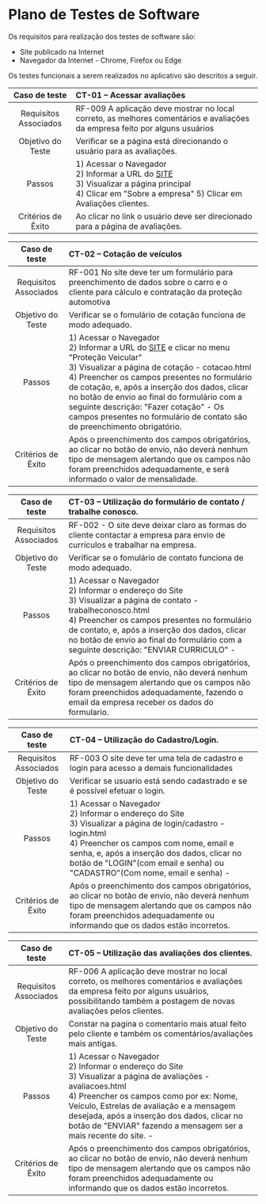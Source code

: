 # Plano de Testes de Software

Os requisitos para realização dos testes de software são:
*	Site publicado na Internet
*	Navegador da Internet - Chrome, Firefox ou Edge


Os testes funcionais a serem realizados no aplicativo são descritos a seguir.

|     Caso de teste      | CT-01 – Acessar avaliações                                                                                                                                                                                                                                                                                            |
|:----------------------:|:--------------------------------------------------------------------------------------------------------------------------------------------------------------------------------------------------------------------------------------------------------------------------------------------------------------------|
| Requisitos Associados	 | RF-009	A aplicação deve mostrar no local correto, as melhores comentários e avaliações da empresa feito por alguns usuários                                                                                                                                                        |
|   Objetivo do Teste    | 	Verificar se a página está direcionando o usuário para as avaliações.                                                                                                                                                                                                                           |
|        Passos	         | 1) Acessar o Navegador <br> 2) Informar a URL do [SITE](https://github.com/ICEI-PUC-Minas-PMV-ADS/pmv-ads-2022-1-e1-proj-web-t2-vechile-protection) <br> 3) Visualizar a página principal <br> 4) Clicar em "Sobre a empresa" 5) Clicar em Avaliações clientes.                                                                                                                                                       |
|   Critérios de Êxito   | 	Ao clicar no link o usuário deve ser direcionado para a página de avaliações. 
 
 
|     Caso de teste      | CT-02 – Cotação de veículos                                                                                                                                                                                                                                                                         |
|         :---:          | :---                                                                                                                                                                                                                                                                                                                |
| Requisitos Associados	 | RF-001	No site deve ter um formulário para preenchimento de dados sobre o carro e o cliente para cálculo e contratação da proteção automotiva                                                                                                                            |
|   Objetivo do Teste    | 	Verificar se  o fomulário de cotação funciona de modo adequado.                                                                                                                                                                                                                                                    |
|        Passos	         | 1) Acessar o Navegador <br> 2) Informar a URL do [SITE](https://github.com/ICEI-PUC-Minas-PMV-ADS/pmv-ads-2022-1-e1-proj-web-t2-vechile-protection) e clicar no menu "Proteção Veicular" <br> 3) Visualizar a página de cotação - cotacao.html <br> 4) Preencher os campos presentes no formulário de cotação, e, após a inserção dos dados, clicar no botão de envio ao final do formulário com a seguinte descrição: "Fazer cotação" - Os campos presentes no formulário de contato são de preenchimento obrigatório. |
| Critérios de Êxito |	Após o preenchimento dos campos obrigatórios, ao clicar no botão de envio, não deverá nenhum tipo de mensagem alertando que os campos não foram preenchidos adequadamente, e será informado o valor de mensalidade.


|     Caso de teste      | CT-03 – Utilização do formulário de contato / trabalhe conosco.                                                                                                                                                                                                                                                                       |
|         :---:          | :---                                                                                                                                                                                                                                                                                                                |
| Requisitos Associados	 | RF-002 - O site deve deixar claro as formas do cliente contactar a empresa para envio de currículos e trabalhar na empresa.                                                                                                 |
|   Objetivo do Teste    | 	Verificar se  o fomulário de contato funciona de modo adequado.                                                                                                                                                                                                                                                    |
|        Passos	         | 1) Acessar o Navegador <br> 2) Informar o endereço do Site <br> 3) Visualizar a página de contato - trabalheconosco.html <br> 4) Preencher os campos presentes no formulário de contato, e, após a inserção dos dados, clicar no botão de envio ao final do formulário com a seguinte descrição: "ENVIAR CURRICULO" -|
| Critérios de Êxito |	Após o preenchimento dos campos obrigatórios, ao clicar no botão de envio, não deverá nenhum tipo de mensagem alertando que os campos não foram preenchidos adequadamente, fazendo o email da empresa receber os dados do formulario.


|     Caso de teste      | CT-04 – Utilização do Cadastro/Login.                                                                                                                                                                                                                                                                       |
|         :---:          | :---                                                                                                                                                                                                                                                                                                                |
| Requisitos Associados	 | RF-003 O site deve ter uma tela de cadastro e login para acesso a demais funcionalidades         |                                                                                       
|   Objetivo do Teste    | 	Verificar se usuario está sendo cadastrado e se é possível efetuar o login.                                                                                                                                                                                                                                                    |
|        Passos	         | 1) Acessar o Navegador <br> 2) Informar o endereço do Site <br> 3) Visualizar a página de login/cadastro - login.html <br> 4) Preencher os campos com nome, email e senha, e, após a inserção dos dados, clicar no botão de "LOGIN"(com email e senha) ou "CADASTRO"(Com nome, email e senha) -|
| Critérios de Êxito |	Após o preenchimento dos campos obrigatórios, ao clicar no botão de envio, não deverá nenhum tipo de mensagem alertando que os campos não foram preenchidos adequadamente ou informando que os dados estão incorretos.


|     Caso de teste      | CT-05 – Utilização das avaliações dos clientes.                                                                                                                                                                                                                                                                       |
|         :---:          | :---                                                                                                                                                                                                                                                                                                                |
| Requisitos Associados	 | RF-006 A aplicação deve mostrar no local correto, os melhores comentários e avaliações da empresa feito por alguns usuários, possibilitando também a postagem de novas avaliações pelos clientes.        |                                                                                       
|   Objetivo do Teste    | 	Constar na pagina o comentario mais atual feito pelo cliente e também os comentários/avaliações mais antigas.                                                                                                                                                                                                                                                    |
|        Passos	         | 1) Acessar o Navegador <br> 2) Informar o endereço do Site <br> 3) Visualizar a página de avaliações - avaliacoes.html <br> 4) Preencher os campos como por ex: Nome, Veículo, Estrelas de avaliação e a mensagem desejada, após a inserção dos dados, clicar no botão de "ENVIAR" fazendo a mensagem ser a mais recente do site. -|
| Critérios de Êxito |	Após o preenchimento dos campos obrigatórios, ao clicar no botão de envio, não deverá nenhum tipo de mensagem alertando que os campos não foram preenchidos adequadamente ou informando que os dados estão incorretos.


